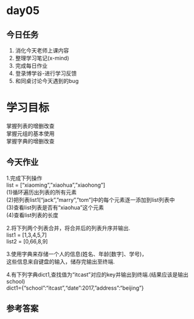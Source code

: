 # day05

## 今日任务

1. 消化今天老师上课内容
2. 整理学习笔记\(x-mind\)
3. 完成每日作业
4. 登录博学谷-进行学习反馈
5. 和同桌讨论今天遇到的bug

# 学习目标

掌握列表的增删改查  
掌握元组的基本使用  
掌握字典的增删改查

## 今天作业

1.完成下列操作  
list = \[“xiaoming”,”xiaohua”,”xiaohong”\]  
\(1\)循环遍历出列表的所有元素  
\(2\)把列表list1\[“jack”,”marry”,”tom”\]中的每个元素逐一添加到list列表中  
\(3\)查看list列表是否有“xiaohua”这个元素  
\(4\)查看list列表的长度

2.将下列两个列表合并，将合并后的列表升序并输出.  
list1 = \[1,3,4,5,7\]  
list2 = \[0,66,8,9\]

3.使用字典来存储一个人的信息\(姓名、年龄\[数字\]、学号\)，  
这些信息来自键盘的输入，储存完输出至终端.

4.有下列字典dict1,查找值为“itcast”对应的key并输出到终端.\(结果应该是输出school\)  
dict1={“school”:“itcast”,“date”:2017,”address”:“beijing”}

## 参考答案

## 



